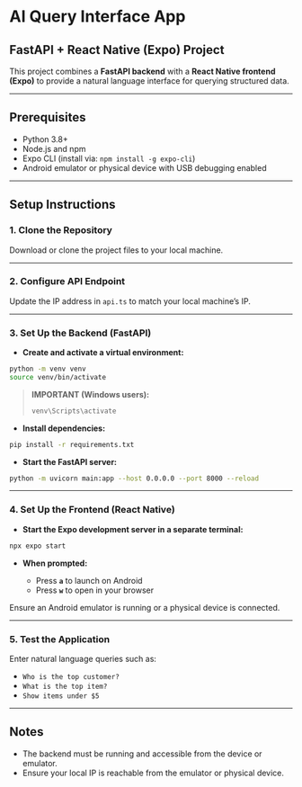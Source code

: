 
# AI Query Interface App
## FastAPI + React Native (Expo) Project

This project combines a **FastAPI backend** with a **React Native frontend (Expo)** to provide a natural language interface for querying structured data.

---

## Prerequisites

- Python 3.8+
- Node.js and npm
- Expo CLI (install via: `npm install -g expo-cli`)
- Android emulator or physical device with USB debugging enabled

---

## Setup Instructions

### 1. Clone the Repository
Download or clone the project files to your local machine.

---

### 2. Configure API Endpoint
Update the IP address in `api.ts` to match your local machine’s IP.

---

### 3. Set Up the Backend (FastAPI)

- **Create and activate a virtual environment:**

```bash
python -m venv venv
source venv/bin/activate
````

> **IMPORTANT (Windows users):**
>
> ```bash
> venv\Scripts\activate
> ```

* **Install dependencies:**

```bash
pip install -r requirements.txt
```

* **Start the FastAPI server:**

```bash
python -m uvicorn main:app --host 0.0.0.0 --port 8000 --reload
```

---

### 4. Set Up the Frontend (React Native)

* **Start the Expo development server in a separate terminal:**

```bash
npx expo start
```

* **When prompted:**

  * Press **`a`** to launch on Android
  * Press **`w`** to open in your browser

Ensure an Android emulator is running or a physical device is connected.

---

### 5. Test the Application

Enter natural language queries such as:

* `Who is the top customer?`
* `What is the top item?`
* `Show items under $5`

---

## Notes

* The backend must be running and accessible from the device or emulator.
* Ensure your local IP is reachable from the emulator or physical device.


